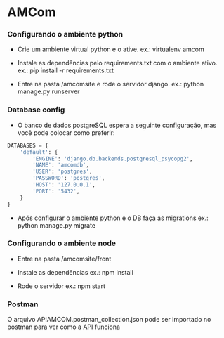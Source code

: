 # AMCom

### Configurando o ambiente python

- Crie um ambiente virtual python e o ative.
ex.: virtualenv amcom

- Instale as dependências pelo requirements.txt com o ambiente ativo.
ex.: pip install -r requirements.txt

- Entre na pasta /amcomsite e rode o servidor django.
ex.: python manage.py runserver

### Database config

- O banco de dados postgreSQL espera a seguinte configuração, mas você pode colocar como preferir:

```python
DATABASES = {
    'default': {
        'ENGINE': 'django.db.backends.postgresql_psycopg2',
        'NAME': 'amcomdb',
        'USER': 'postgres',
        'PASSWORD': 'postgres',
        'HOST': '127.0.0.1',
        'PORT': '5432',
    }
}
```

- Após configurar o ambiente python e o DB faça as migrations
ex.: python manage.py migrate

### Configurando o ambiente node

- Entre na pasta /amcomsite/front

- Instale as dependências
ex.: npm install

- Rode o servidor
ex.: npm start


### Postman

O arquivo APIAMCOM.postman_collection.json pode ser importado no postman para ver como a API funciona